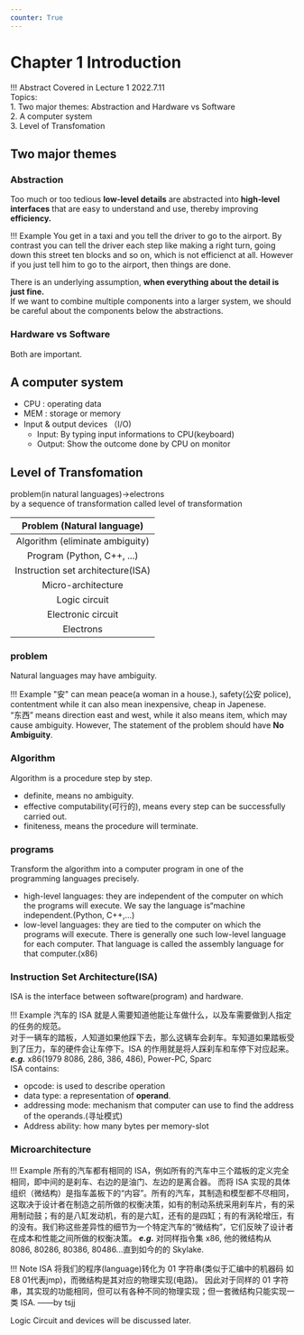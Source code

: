 ```yaml
---
counter: True  
---
```


# Chapter 1 Introduction

!!! Abstract
    Covered in Lecture 1 2022.7.11  
    Topics:    
    1. Two major themes: Abstraction and Hardware vs Software   
    2. A computer system   
    3. Level of Transfomation  

## Two major themes

### Abstraction  

Too much or too tedious **low-level details** are abstracted into **high-level interfaces** that are easy to understand and use, thereby improving **efficiency.**

!!! Example
    You get in a taxi and you tell the driver to go to the airport. By contrast you can tell the driver each step like making a right turn, going down this street ten blocks and so on, which is not efficienct at all. However if you just tell him to go to the airport, then things are done.

There is an underlying assumption, **when everything about the detail is just fine.**  
If we want to combine multiple components into a larger system, we should be careful about the components below the abstractions.  

### Hardware vs Software  

Both are important.

## A computer system  

* CPU : operating data  
* MEM : storage or memory  
* Input & output devices （I/O)  
  * Input: By typing input informations to CPU(keyboard)  
  * Output: Show the outcome done by CPU on monitor  

## Level of Transfomation

problem(in natural languages)->electrons  
by a sequence of transformation called level of transformation  

|     Problem (Natural language)    |
| :-------------------------------: |
|  Algorithm (eliminate ambiguity)  |
|    Program (Python, C++, ...)     |
| Instruction set architecture(ISA) |
|        Micro-architecture         |
|           Logic circuit           |
|        Electronic circuit         |
|             Electrons             |

### problem  

Natural languages may have ambiguity.  

!!! Example
    "安" can mean peace(a woman in a house.), safety(公安 police), contentment while it can also mean inexpensive, cheap in Japenese.  
    “东西” means direction east and west, while it also means item, which may cause ambiguity.
However, The statement of the problem should have **No Ambiguity**.  
  
### Algorithm  

Algorithm is a procedure step by step.

* definite, means no ambiguity.  
* effective computability(可行的), means every step can be successfully carried out.  
* finiteness, means the procedure will terminate.  

### programs  

Transform the algorithm into a computer program in one of the programming languages precisely.  

* high-level languages: they are independent of the computer
on which the programs will execute. We say the language is“machine independent.(Python, C++,...)  
* low-level languages: they are tied to the computer on which the programs will execute. There is generally one such low-level language for each computer. That language is called
the assembly language for that computer.(x86)

### Instruction Set Architecture(ISA)  

ISA is the interface between software(program) and hardware.  

!!! Example
    汽车的 ISA 就是人需要知道他能让车做什么，以及车需要做到人指定的任务的规范。  
    对于一辆车的踏板，人知道如果他踩下去，那么这辆车会刹车。车知道如果踏板受到了压力，车的硬件会让车停下。ISA 的作用就是将人踩刹车和车停下对应起来。
***e.g.*** x86(1979 8086, 286, 386, 486), Power-PC, Sparc  
ISA contains:

* opcode: is used to describe operation  
* data type: a representation of **operand**.  
* addressing mode: mechanism that computer can use to find the address of the operands.(寻址模式)  
* Address ability: how many bytes per memory-slot

### Microarchitecture  

!!! Example
    所有的汽车都有相同的 ISA，例如所有的汽车中三个踏板的定义完全相同，即中间的是刹车、右边的是油门、左边的是离合器。
    而将 ISA 实现的具体组织（微结构）是指车盖板下的“内容”。所有的汽车，其制造和模型都不尽相同，这取决于设计者在制造之前所做的权衡决策，如有的制动系统采用刹车片，有的采用制动鼓；有的是八缸发动机，有的是六缸，还有的是四缸；有的有涡轮增压，有的没有。我们称这些差异性的细节为一个特定汽车的“微结构”，它们反映了设计者在成本和性能之间所做的权衡决策。
***e.g.*** 对同样指令集 x86, 他的微结构从 8086, 80286, 80386, 80486...直到如今的的 Skylake.

!!! Note
    ISA 将我们的程序(language)转化为 01 字符串(类似于汇编中的机器码 如E8 01代表jmp)，而微结构是其对应的物理实现(电路)。
    因此对于同样的 01 字符串，其实现的功能相同，但可以有各种不同的物理实现；但一套微结构只能实现一类 ISA.
    ——by tsjj

Logic Circuit and devices will be discussed later.
